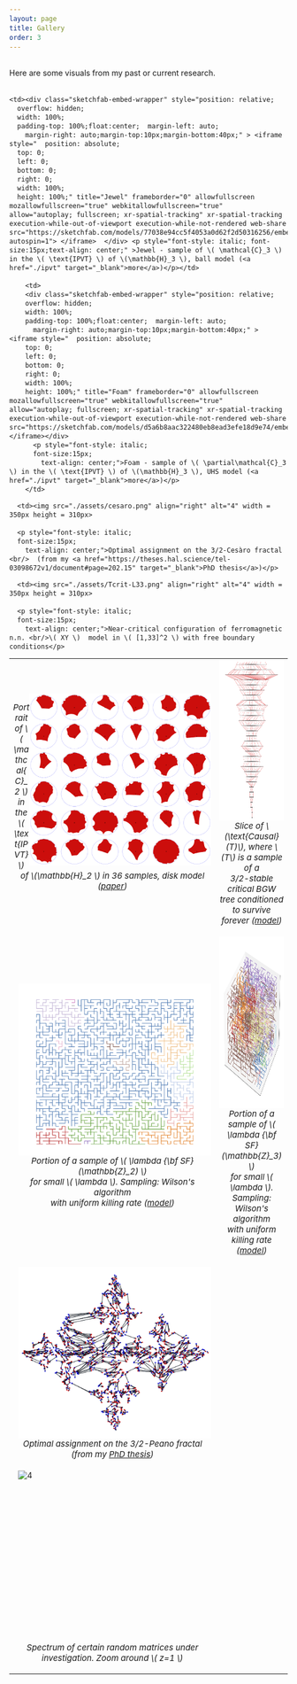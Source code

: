 ```yaml
---
layout: page
title: Gallery
order: 3
---
```

<br/>
Here are some visuals from my past or current research.
<br/>
<br/>

<table>
  <tr>

    <td><div class="sketchfab-embed-wrapper" style="position: relative;
      overflow: hidden;
      width: 100%;
      padding-top: 100%;float:center;  margin-left: auto;
        margin-right: auto;margin-top:10px;margin-bottom:40px;" > <iframe style="  position: absolute;
      top: 0;
      left: 0;
      bottom: 0;
      right: 0;
      width: 100%;
      height: 100%;" title="Jewel" frameborder="0" allowfullscreen mozallowfullscreen="true" webkitallowfullscreen="true" allow="autoplay; fullscreen; xr-spatial-tracking" xr-spatial-tracking execution-while-out-of-viewport execution-while-not-rendered web-share src="https://sketchfab.com/models/77038e94cc5f4053a0d62f2d50316256/embed?autospin=1"> </iframe>  </div> <p style="font-style: italic; font-size:15px;text-align: center;" >Jewel - sample of \( \mathcal{C}_3 \) in the \( \text{IPVT} \) of \(\mathbb{H}_3 \), ball model (<a href="./ipvt" target="_blank">more</a>)</p></td>

        <td>
        <div class="sketchfab-embed-wrapper" style="position: relative;
        overflow: hidden;
        width: 100%;
        padding-top: 100%;float:center;  margin-left: auto;
          margin-right: auto;margin-top:10px;margin-bottom:40px;" > <iframe style="  position: absolute;
        top: 0;
        left: 0;
        bottom: 0;
        right: 0;
        width: 100%;
        height: 100%;" title="Foam" frameborder="0" allowfullscreen mozallowfullscreen="true" webkitallowfullscreen="true" allow="autoplay; fullscreen; xr-spatial-tracking" xr-spatial-tracking execution-while-out-of-viewport execution-while-not-rendered web-share src="https://sketchfab.com/models/d5a6b8aac322480eb8ead3efe18d9e74/embed"> </iframe></div>
          <p style="font-style: italic;
          font-size:15px;
            text-align: center;">Foam - sample of \( \partial\mathcal{C}_3 \) in the \( \text{IPVT} \) of \(\mathbb{H}_3 \), UHS model (<a href="./ipvt" target="_blank">more</a>)</p>
        </td>
   </tr>
   <tr>
   <td><img src="./assets/portrait_C2.png" align="right" alt="4" width = 330px height = 310px>

   <p style="font-style: italic;
   font-size:15px;
     text-align: center;">Portrait of \( \mathcal{C}_2 \) in the \( \text{IPVT} \) of \(\mathbb{H}_2 \) in 36 samples, disk model (<a href="https://arxiv.org/abs/2303.16831" target="_blank">paper</a>)</p>
 </td>
   <td><img src="./assets/causal.png" align="right" alt="4" width = 350px height = 290px>

   <p style="font-style: italic;
   font-size:15px;
     text-align: center;">Slice of \(\text{Causal}(T)\), where \(T\) is a sample of a  <br/> 3/2-stable critical BGW tree conditioned to survive  <br/> forever (<a href="https://arxiv.org/abs/1710.03137" target="_blank">model</a>)</p>
 </td>

   </tr>
   <tr>
   <td><img src="./assets/msf.png" align="right" alt="4" width = 350px height = 310px>

   <p style="font-style: italic;
   font-size:15px;
     text-align: center;">Portion of a sample of \( \lambda {\bf SF}(\mathbb{Z}_2) \) <br/> for small \( \lambda \). Sampling: Wilson's algorithm <br/>  with uniform killing rate (<a href="https://arxiv.org/abs/2403.11740" target="_blank">model</a>)</p>
  </td>
<td><img src="./assets/lsfz3.png" align="right" alt="4" width = 350px height = 310px>

<p style="font-style: italic;
font-size:15px;
  text-align: center;">Portion of a sample of \( \lambda {\bf SF}(\mathbb{Z}_3) \) <br/> for small \( \lambda \). Sampling: Wilson's algorithm <br/> with uniform killing rate (<a href="https://arxiv.org/abs/2403.11740" target="_blank">model</a>)</p>
</td>
<!--<td><img src="./assets/brownianloop-n8192.png" align="right" alt="4" width = 350px height = 310px>

<p style="font-style: italic;
font-size:15px;
  text-align: center;">Optimal assignment on a \( 2d \) <br/> Brownian loop rooted at the origin. <br/> \(2^{13} \) points of each color</p>
</td>-->
  </tr>
   <tr>


      <td><img src="./assets/cesaro.png" align="right" alt="4" width = 350px height = 310px>

      <p style="font-style: italic;
      font-size:15px;
        text-align: center;">Optimal assignment on the 3/2-Cesàro fractal <br/>  (from my <a href="https://theses.hal.science/tel-03098672v1/document#page=202.15" target="_blank">PhD thesis</a>)</p>
  </td>
  <td><img src="./assets/peano.png" align="right" alt="4" width = 350px height = 310px>

  <p style="font-style: italic;
  font-size:15px;
    text-align: center;">Optimal assignment on the 3/2-Peano fractal <br/> (from my <a href="https://theses.hal.science/tel-03098672v1/document#page=202.15" target="_blank">PhD thesis</a>)</p>
</td>
  </tr>
   <tr>


      <td><img src="./assets/Tcrit-L33.png" align="right" alt="4" width = 350px height = 310px>

      <p style="font-style: italic;
      font-size:15px;
        text-align: center;">Near-critical configuration of ferromagnetic n.n. <br/>\( XY \)  model in \( [1,33]^2 \) with free boundary conditions</p>
  </td>
  <td><img src="./assets/quasi_N6.gif" align="right" alt="4" width = 350px height = 310px>

  <p style="font-style: italic;
  font-size:15px;
    text-align: center;">Spectrum of certain random matrices under investigation. Zoom around \( z=1 \)</p>
</td>
  </tr>

</table>


<!--
My contributions so far have focused on ideal Poisson-Voronoi tessellations, local limits of massive spanning forests, Gibbs measures and specifications, renormalisation group for spin systems, random assignment problems and extensions.

For non-technical introductions to these topics see:
- [ideal Poisson-Voronoi tessellations]({{ site.baseurl }}ipvt)
- [local limits of massive spanning forests]({{ site.baseurl }}scientific-interests) (<i class="fa fa-wrench" aria-hidden="true"></i>...)
- [Gibbs measures and specifications, renormalisation group]({{ site.baseurl }}scientific-interests) (<i class="fa fa-wrench" aria-hidden="true"></i>...)
- [random assignment problems and extensions]({{ site.baseurl }}scientific-interests) (<i class="fa fa-wrench" aria-hidden="true"></i>...)

For my publication list, see [here]({{ site.baseurl }}publications).<br/>
For a list of delivered or upcoming talks, see [here]({{ site.baseurl }}talks).

# Gallery
-->
